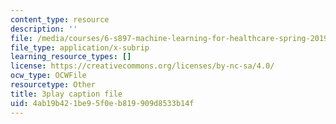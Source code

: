 ```yaml
---
content_type: resource
description: ''
file: /media/courses/6-s897-machine-learning-for-healthcare-spring-2019/4ab19b421be95f0eb819909d8533b14f_DS97JV_o0Fs.vtt
file_type: application/x-subrip
learning_resource_types: []
license: https://creativecommons.org/licenses/by-nc-sa/4.0/
ocw_type: OCWFile
resourcetype: Other
title: 3play caption file
uid: 4ab19b42-1be9-5f0e-b819-909d8533b14f
---
```

